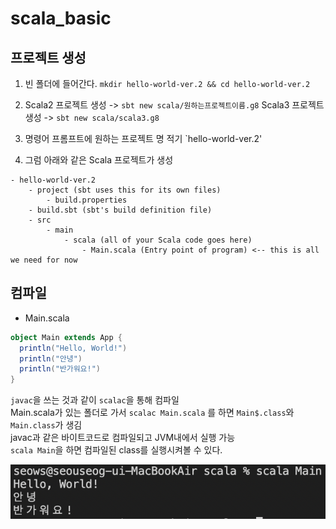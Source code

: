 # scala_basic

## 프로젝트 생성

1. 빈 폴더에 들어간다. `mkdir hello-world-ver.2 && cd hello-world-ver.2`
2. Scala2 프로젝트 생성 -> `sbt new scala/원하는프로젝트이름.g8`
   Scala3 프로젝트 생성 -> `sbt new scala/scala3.g8`
3. 명령어 프롬프트에 원하는 프로젝트 명 적기 `hello-world-ver.2'

4. 그럼 아래와 같은 Scala 프로젝트가 생성

```
- hello-world-ver.2
    - project (sbt uses this for its own files)
        - build.properties
    - build.sbt (sbt's build definition file)
    - src
        - main
            - scala (all of your Scala code goes here)
                - Main.scala (Entry point of program) <-- this is all we need for now
```

## 컴파일

- Main.scala

```scala
object Main extends App {
  println("Hello, World!")
  println("안녕")
  println("반가워요!")
}
```

`javac`을 쓰는 것과 같이 `scalac`을 통해 컴파일  
Main.scala가 있는 폴더로 가서
`scalac Main.scala` 를 하면 `Main$.class`와 `Main.class`가 생김  
javac과 같은 바이트코드로 컴파일되고 JVM내에서 실행 가능  
`scala Main`을 하면 컴파일된 class를 실행시켜볼 수 있다.

![이미지](/images/scala1.png)
